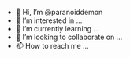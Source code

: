 - 👋 Hi, I’m @paranoiddemon
- 👀 I’m interested in ...
- 🌱 I’m currently learning ...
- 💞️ I’m looking to collaborate on ...
- 📫 How to reach me ...

<!---
paranoiddemon/paranoiddemon is a ✨ special ✨ repository because its `README.md` (this file) appears on your GitHub profile.
You can click the Preview link to take a look at your changes.
--->
